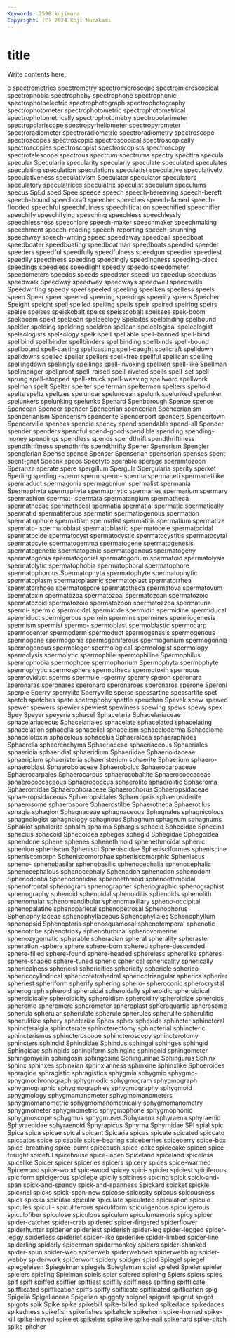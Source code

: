 ```yaml
---
Keywords: 7598 kojimura
Copyright: (C) 2024 Koji Murakami
---
```


# title

Write contents here.



c
spectrometries spectrometry spectromicroscope spectromicroscopical spectrophobia spectrophoby spectrophone spectrophonic spectrophotoelectric spectrophotograph
spectrophotography spectrophotometer spectrophotometric spectrophotometrical spectrophotometrically spectrophotometry spectropolarimeter spectropolariscope spectropyrheliometer spectropyrometer
spectroradiometer spectroradiometric spectroradiometry spectroscope spectroscopes spectroscopic spectroscopical spectroscopically spectroscopies spectroscopist
spectroscopists spectroscopy spectrotelescope spectrous spectrum spectrums spectry specttra specula specular
Specularia specularity specularly speculate speculated speculates speculating speculation speculations speculatist
speculative speculatively speculativeness speculativism Speculator speculator speculators speculatory speculatrices speculatrix
speculist speculum speculums specus SpEd sped Spee speece speech speech-bereaving
speech-bereft speech-bound speechcraft speecher speeches speech-famed speech-flooded speechful speechfulness speechification
speechified speechifier speechify speechifying speeching speechless speechlessly speechlessness speechlore speech-maker
speechmaker speechmaking speechment speech-reading speech-reporting speech-shunning speechway speech-writing speed speedaway
speedball speedboat speedboater speedboating speedboatman speedboats speeded speeder speeders speedful
speedfully speedfulness speedgun speedier speediest speedily speediness speeding speedingly speedingness
speeding-place speedings speedless speedlight speedly speedo speedometer speedometers speedos speeds
speedster speed-up speedup speedups speedwalk Speedway speedway speedways speedwell speedwells
Speedwriting speedy speel speeled speeling speelken speelless speels speen Speer
speer speered speering speerings speerity speers Speicher Speight speight speil
speiled speiling speils speir speired speiring speirs speise speises speiskobalt
speiss speisscobalt speisses spek-boom spekboom spekt spelaean spelaeology Spelaites spelbinding
spelbound spelder spelding speldring speldron spelean speleological speleologist speleologists speleology
spelk spell spellable spell-banned spell-bind spellbind spellbinder spellbinders spellbinding spellbinds
spell-bound spellbound spell-casting spellcasting spell-caught spellcraft spelldown spelldowns spelled speller
spellers spell-free spellful spellican spelling spellingdown spellingly spellings spell-invoking spellken
spell-like Spellman spellmonger spellproof spell-raised spell-riveted spells spell-set spell-sprung spell-stopped
spell-struck spell-weaving spellword spellwork spelman spelt Spelter spelter spelterman speltermen
spelters speltoid spelts speltz speltzes speluncar speluncean spelunk spelunked spelunker
spelunkers spelunking spelunks Spenard Spenborough Spence spence Spencean Spencer spencer
Spencerian spencerian Spencerianism spencerianism Spencerism spencerite Spencerport spencers Spencertown Spencerville
spences spencie spency spend spendable spend-all Spender spender spenders spendful
spend-good spendible spending spending-money spendings spendless spends spendthrift spendthriftiness spendthriftness
spendthrifts spendthrifty Spener Spenerism Spengler spenglerian Spense spense Spenser Spenserian
spenserian spenses spent spent-gnat Speonk speos Speotyto sperable sperage speramtozoon
Speranza sperate spere spergillum Spergula Spergularia sperity sperket Sperling sperling
-sperm sperm sperm- sperma spermaceti spermacetilike spermaduct spermagonia spermagonium spermalist
spermania Spermaphyta spermaphyte spermaphytic spermaries spermarium spermary spermashion spermat- spermata
spermatangium spermatheca spermathecae spermathecal spermatia spermatial spermatic spermatically spermatid spermatiferous
spermatin spermatiogenous spermation spermatiophore spermatism spermatist spermatitis spermatium spermatize spermato-
spermatoblast spermatoblastic spermatocele spermatocidal spermatocide spermatocyst spermatocystic spermatocystitis spermatocytal spermatocyte
spermatogemma spermatogene spermatogenesis spermatogenetic spermatogenic spermatogenous spermatogeny spermatogonia spermatogonial spermatogonium
spermatoid spermatolysis spermatolytic spermatophobia spermatophoral spermatophore spermatophorous Spermatophyta spermatophyte spermatophytic
spermatoplasm spermatoplasmic spermatoplast spermatorrhea spermatorrhoea spermatospore spermatotheca spermatova spermatovum spermatoxin
spermatozoa spermatozoal spermatozoan spermatozoic spermatozoid spermatozoio spermatozoon spermatozzoa spermaturia spermi-
spermic spermicidal spermicide spermidin spermidine spermiducal spermiduct spermigerous spermin spermine
spermines spermiogenesis spermism spermist spermo- spermoblast spermoblastic spermocarp spermocenter spermoderm
spermoduct spermogenesis spermogenous spermogone spermogonia spermogoniferous spermogonium spermogonnia spermogonous spermologer
spermological spermologist spermology spermolysis spermolytic spermophile spermophiline Spermophilus spermophobia spermophore
spermophorium Spermophyta spermophyte spermophytic spermosphere spermotheca spermotoxin spermous spermoviduct sperms
spermule -spermy spermy speron speronara speronaras speronares speronaro speronaroes speronaros
sperone Speroni sperple Sperry sperrylite Sperryville sperse spessartine spessartite spet
spetch spetches spete spetrophoby spettle speuchan Spevek spew spewed spewer
spewers spewier spewiest spewiness spewing spews spewy spex Spey Speyer
speyeria sphacel Sphacelaria Sphacelariaceae sphacelariaceous Sphacelariales sphacelate sphacelated sphacelating sphacelation
sphacelia sphacelial sphacelism sphaceloderma Sphaceloma sphacelotoxin sphacelous sphacelus Sphaeralcea sphaeraphides
Sphaerella sphaerenchyma Sphaeriaceae sphaeriaceous Sphaeriales sphaeridia sphaeridial sphaeridium Sphaeriidae Sphaerioidaceae
sphaeripium sphaeristeria sphaeristerium sphaerite Sphaerium sphaero- sphaeroblast Sphaerobolaceae Sphaerobolus Sphaerocarpaceae
Sphaerocarpales Sphaerocarpus sphaerocobaltite Sphaerococcaceae sphaerococcaceous Sphaerococcus sphaerolite sphaerolitic Sphaeroma Sphaeromidae
Sphaerophoraceae Sphaerophorus Sphaeropsidaceae sphae-ropsidaceous Sphaeropsidales Sphaeropsis sphaerosiderite sphaerosome sphaerospore Sphaerostilbe
Sphaerotheca Sphaerotilus sphagia sphagion Sphagnaceae sphagnaceous Sphagnales sphagnicolous sphagnologist sphagnology
sphagnous Sphagnum sphagnum sphagnums Sphakiot sphalerite sphalm sphalma Sphargis sphecid
Sphecidae Sphecina sphecius sphecoid Sphecoidea spheges sphegid Sphegidae Sphegoidea sphendone
sphene sphenes sphenethmoid sphenethmoidal sphenic sphenion spheniscan Sphenisci Spheniscidae Sphenisciformes
spheniscine spheniscomorph Spheniscomorphae spheniscomorphic Spheniscus spheno- sphenobasilar sphenobasilic sphenocephalia sphenocephalic
sphenocephalous sphenocephaly Sphenodon sphenodon sphenodont Sphenodontia Sphenodontidae sphenoethmoid sphenoethmoidal sphenofrontal
sphenogram sphenographer sphenographic sphenographist sphenography sphenoid sphenoidal sphenoiditis sphenoids sphenolith
sphenomalar sphenomandibular sphenomaxillary spheno-occipital sphenopalatine sphenoparietal sphenopetrosal Sphenophorus Sphenophyllaceae sphenophyllaceous
Sphenophyllales Sphenophyllum sphenopsid Sphenopteris sphenosquamosal sphenotemporal sphenotic sphenotribe sphenotripsy sphenoturbinal
sphenovomerine sphenozygomatic spherable spheradian spheral spherality spheraster spheration -sphere sphere
sphere-born sphered sphere-descended sphere-filled sphere-found sphere-headed sphereless spherelike spheres sphere-shaped
sphere-tuned spheric spherical sphericality spherically sphericalness sphericist sphericities sphericity sphericle
spherico- sphericocylindrical sphericotetrahedral sphericotriangular spherics spherier spheriest spheriform spherify sphering
sphero- spheroconic spherocrystal spherograph spheroid spheroidal spheroidally spheroidic spheroidical spheroidically
spheroidicity spheroidism spheroidity spheroidize spheroids spherome spheromere spherometer spheroplast spheroquartic
spherosome spherula spherular spherulate spherule spherules spherulite spherulitic spherulitize sphery
spheterize Sphex sphex sphexide sphincter sphincteral sphincteralgia sphincterate sphincterectomy sphincterial
sphincteric sphincterismus sphincteroscope sphincteroscopy sphincterotomy sphincters sphindid Sphindidae Sphindus sphingal
sphinges sphingid Sphingidae sphingids sphingiform sphingine sphingoid sphingometer sphingomyelin sphingosin
sphingosine Sphingurinae Sphingurus Sphinx sphinx sphinxes sphinxian sphinxianness sphinxine sphinxlike
Sphoeroides sphragide sphragistic sphragistics sphygmia sphygmic sphygmo- sphygmochronograph sphygmodic sphygmogram
sphygmograph sphygmographic sphygmographies sphygmography sphygmoid sphygmology sphygmomanometer sphygmomanometers sphygmomanometric sphygmomanometrically
sphygmomanometry sphygmometer sphygmometric sphygmophone sphygmophonic sphygmoscope sphygmus sphygmuses Sphyraena sphyraena
sphyraenid Sphyraenidae sphyraenoid Sphyrapicus Sphyrna Sphyrnidae SPI spial spic Spica
spica spicae spical spicant Spicaria spicas spicate spicated spiccato spiccatos
spice spiceable spice-bearing spiceberries spiceberry spice-box spice-breathing spice-burnt spicebush spice-cake
spicecake spiced spice-fraught spiceful spicehouse spice-laden Spiceland spiceland spiceless spicelike
Spicer spicer spiceries spicers spicery spices spice-warmed Spicewood spice-wood spicewood
spicey spici- spicier spiciest spiciferous spiciform spicigerous spicilege spicily spiciness
spicing spick spick-and-span spick-and-spandy spick-and-spanness Spickard spicket spickle spicknel spicks
spick-span-new spicose spicosity spicous spicousness spics spicula spiculae spicular spiculate
spiculated spiculation spicule spicules spiculi- spiculiferous spiculiform spiculigenous spiculigerous spiculofiber
spiculose spiculous spiculum spiculumamoris spicy spider spider-catcher spider-crab spidered spider-fingered
spiderflower spiderhunter spiderier spideriest spiderish spider-leg spider-legged spider-leggy spiderless spiderlet
spider-like spiderlike spider-limbed spider-line spiderling spiderly spiderman spidermonkey spiders spider-shanked
spider-spun spider-web spiderweb spiderwebbed spiderwebbing spider-webby spiderwork spiderwort spidery spidger
spied Spiegel spiegel spiegeleisen Spiegelman spiegels Spiegleman spiel spieled Spieler
spieler spielers spieling Spielman spiels spier spiered spiering Spiers spiers
spies spif spiff spiffed spiffier spiffiest spiffily spiffiness spiffing spifflicate
spifflicated spifflication spiffs spiffy spiflicate spiflicated spiflication spig Spigelia Spigeliaceae
Spigelian spiggoty spignel spignet spignut spigot spigots spik Spike spike
spikebill spike-billed spiked spikedace spikedaces spikedness spikefish spikefishes spikehole spikehorn
spike-horned spike-kill spike-leaved spikelet spikelets spikelike spike-nail spikenard spike-pitch spike-pitcher
